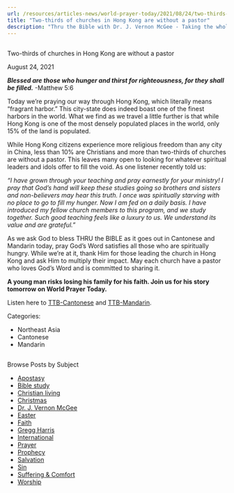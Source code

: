 ```yaml
---
url: /resources/articles-news/world-prayer-today/2021/08/24/two-thirds-of-churches-in-hong-kong-are-without-a-pastor
title: "Two-thirds of churches in Hong Kong are without a pastor"
description: "Thru the Bible with Dr. J. Vernon McGee - Taking the whole Word to the whole world"
---
```







## 
 Two-thirds of churches in Hong Kong are without a pastor


August 24, 2021
![]()




***Blessed are those who hunger and thirst for righteousness, for they shall be filled.*** -Matthew 5:6 

 Today we’re praying our way through Hong Kong, which literally means “fragrant harbor.” This city-state does indeed boast one of the finest harbors in the world. What we find as we travel a little further is that while Hong Kong is one of the most densely populated places in the world, only 15% of the land is populated.  

 While Hong Kong citizens experience more religious freedom than any city in China, less than 10% are Christians and more than two-thirds of churches are without a pastor. This leaves many open to looking for whatever spiritual leaders and idols offer to fill the void. As one listener recently told us: 

*“I have grown through your teaching and pray earnestly for your ministry! I pray that God’s hand will keep these studies going so brothers and sisters and non-believers may hear this truth. I once was spiritually starving with no place to go to fill my hunger. Now I am fed on a daily basis. I have introduced my fellow church members to this program, and we study together. Such good teaching feels like a luxury to us. We understand its value and are grateful.”*   


As we ask God to bless THRU the BIBLE as it goes out in Cantonese and Mandarin today, pray God’s Word satisfies all those who are spiritually hungry. While we’re at it, thank Him for those leading the church in Hong Kong and ask Him to multiply their impact. May each church have a pastor who loves God’s Word and is committed to sharing it.  

**A young man risks losing his family for his faith. Join us for his story tomorrow on World Prayer Today.**   


Listen here to [TTB-Cantonese](https://ttb.twr.org/home/day,0298/language,YUE) and [TTB-Mandarin](https://ttb.twr.org/home/day,495/language,CMN).



Categories: 


* Northeast Asia
* Cantonese
* Mandarin









## 
 Browse Posts by Subject


* [Apostasy](/resources/articles-news/-in-tags/tags/Apostasy)
* [Bible study](/resources/articles-news/-in-tags/tags/Bible-study)
* [Christian living](/resources/articles-news/-in-tags/tags/Christian-living)
* [Christmas](/resources/articles-news/-in-tags/tags/Christmas)
* [Dr. J. Vernon McGee](/resources/articles-news/-in-tags/tags/Dr-J-Vernon-McGee)
* [Easter](/resources/articles-news/-in-tags/tags/easter)
* [Faith](/resources/articles-news/-in-tags/tags/Faith)
* [Gregg Harris](/resources/articles-news/-in-tags/tags/Gregg-Harris)
* [International](/resources/articles-news/-in-tags/tags/International)
* [Prayer](/resources/articles-news/-in-tags/tags/prayer)
* [Prophecy](/resources/articles-news/-in-tags/tags/Prophecy)
* [Salvation](/resources/articles-news/-in-tags/tags/Salvation)
* [Sin](/resources/articles-news/-in-tags/tags/sin)
* [Suffering & Comfort](/resources/articles-news/-in-tags/tags/Suffering-Comfort)
* [Worship](/resources/articles-news/-in-tags/tags/worship)






